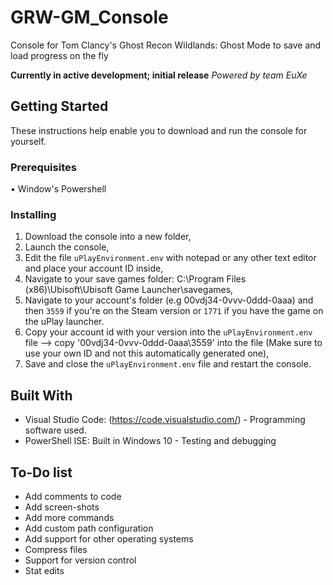 # GRW-GM_Console
Console for Tom Clancy's Ghost Recon Wildlands: Ghost Mode to save and load progress on the fly

**Currently in active development; initial release**
_Powered by team EuXe_

## Getting Started

These instructions help enable you to download and run the console for yourself.

### Prerequisites

• Window's Powershell

### Installing

1) Download the console into a new folder,
2) Launch the console,
3) Edit the file `uPlayEnvironment.env` with notepad or any other text editor and place your account ID inside,
4) Navigate to your save games folder: C:\Program Files (x86)\Ubisoft\Ubisoft Game Launcher\savegames,
5) Navigate to your account's folder (e.g 00vdj34-0vvv-0ddd-0aaa) and then `3559` if you're on the Steam version or `1771` if you have the game on the uPlay launcher.
6) Copy your account id with your version into the `uPlayEnvironment.env` file --> copy '00vdj34-0vvv-0ddd-0aaa\3559' into the file (Make sure to use your own ID and not this automatically generated one),
7) Save and close the `uPlayEnvironment.env` file and restart the console.

## Built With

* Visual Studio Code: (https://code.visualstudio.com/) - Programming software used.
* PowerShell ISE: Built in Windows 10 - Testing and debugging 

## To-Do list

- Add comments to code
- Add screen-shots
- Add more commands
- Add custom path configuration
- Add support for other operating systems
- Compress files
- Support for version control
- Stat edits
